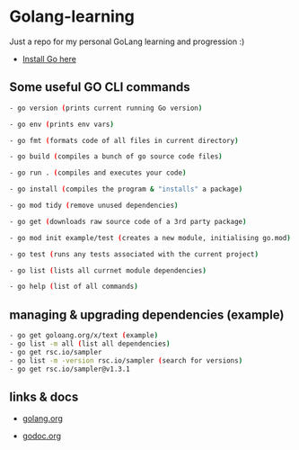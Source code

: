 # Golang-learning

Just a repo for my personal GoLang learning and progression :)

- [Install Go here](https://go.dev/doc/install)

## Some useful GO CLI commands

```sh
- go version (prints current running Go version)

- go env (prints env vars)

- go fmt (formats code of all files in current directory)

- go build (compiles a bunch of go source code files)

- go run . (compiles and executes your code)

- go install (compiles the program & "installs" a package)

- go mod tidy (remove unused dependencies)

- go get (downloads raw source code of a 3rd party package)

- go mod init example/test (creates a new module, initialising go.mod)

- go test (runs any tests associated with the current project)

- go list (lists all currnet module dependencies)

- go help (list of all commands)
```

## managing & upgrading dependencies (example) 

```sh
- go get goloang.org/x/text (example)
- go list -m all (list all dependencies)
- go get rsc.io/sampler
- go list -m -version rsc.io/sampler (search for versions)
- go get rsc.io/sampler@v1.3.1
```

## links & docs

- [golang.org](golang.org)

- [godoc.org](godoc.org)